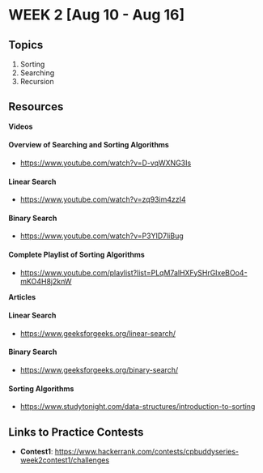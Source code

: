# WEEK 2 [Aug 10 - Aug 16]

## Topics

1. Sorting 
2. Searching 
3. Recursion

## Resources

**Videos**
#### Overview of Searching and Sorting Algorithms
- https://www.youtube.com/watch?v=D-vqWXNG3Is

#### Linear Search
- https://www.youtube.com/watch?v=zq93im4zzI4

#### Binary Search 
- https://www.youtube.com/watch?v=P3YID7liBug

#### Complete Playlist of Sorting Algorithms 
- https://www.youtube.com/playlist?list=PLqM7alHXFySHrGIxeBOo4-mKO4H8j2knW

**Articles**

#### Linear Search
- https://www.geeksforgeeks.org/linear-search/

#### Binary Search
- https://www.geeksforgeeks.org/binary-search/

#### Sorting Algorithms
- https://www.studytonight.com/data-structures/introduction-to-sorting

## Links to Practice Contests

- **Contest1**: https://www.hackerrank.com/contests/cpbuddyseries-week2contest1/challenges


